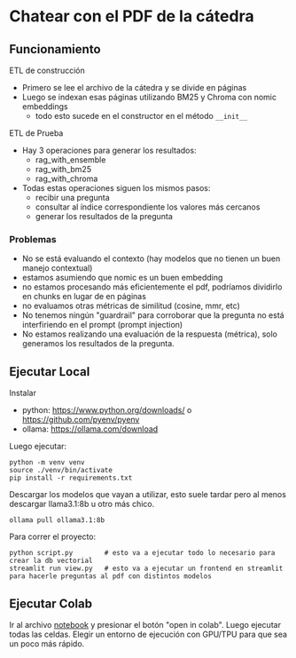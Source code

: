 # Chatear con el PDF de la cátedra

## Funcionamiento

ETL de construcción
- Primero se lee el archivo de la cátedra y se divide en páginas
- Luego se indexan esas páginas utilizando BM25 y Chroma con nomic embeddings
    - todo esto sucede en el constructor en el método `__init__`

ETL de Prueba
- Hay 3 operaciones para generar los resultados:
    - rag_with_ensemble
    - rag_with_bm25
    - rag_with_chroma
- Todas estas operaciones siguen los mismos pasos: 
    - recibir una pregunta
    - consultar al índice correspondiente los valores más cercanos
    - generar los resultados de la pregunta

### Problemas
- No se está evaluando el contexto (hay modelos que no tienen un buen manejo contextual)
- estamos asumiendo que nomic es un buen embedding
- no estamos procesando más eficientemente el pdf, podríamos dividirlo en chunks en lugar de en páginas
- no evaluamos otras métricas de similitud (cosine, mmr, etc)
- No tenemos ningún "guardrail" para corroborar que la pregunta no está interfiriendo en el prompt (prompt injection)
- No estamos realizando una evaluación de la respuesta (métrica), solo generamos los resultados de la pregunta.

## Ejecutar Local
Instalar
- python: https://www.python.org/downloads/ o https://github.com/pyenv/pyenv
- ollama: https://ollama.com/download 

Luego ejecutar: 
```
python -m venv venv
source ./venv/bin/activate
pip install -r requirements.txt
```

Descargar los modelos que vayan a utilizar, esto suele tardar pero al menos descargar llama3.1:8b u otro más chico.
```
ollama pull ollama3.1:8b
```

Para correr el proyecto:
```
python script.py        # esto va a ejecutar todo lo necesario para crear la db vectorial
streamlit run view.py   # esto va a ejecutar un frontend en streamlit para hacerle preguntas al pdf con distintos modelos
```

## Ejecutar Colab

Ir al archivo [notebook](./TABI_Chatear_con_el_Libro_de_Cátedra_(2024).ipynb) y presionar el botón "open in colab". 
Luego ejecutar todas las celdas. Elegir un entorno de ejecución con GPU/TPU para que sea un poco más rápido.